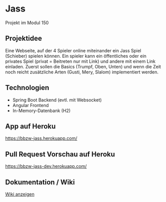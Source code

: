 # Jass
Projekt im Modul 150

## Projektidee
Eine Webseite, auf der 4 Spieler online miteinander ein Jass Spiel (Schieber) spielen können. Ein spieler kann ein öffentliches oder ein privates Spiel (privat = Beitreten nur mit Link) und andere mit einem Link einladen. Zuerst sollen die Basics (Trumpf, Oben, Unten) und wenn die Zeit noch reicht zusätzliche Arten (Gusti, Mery, Slalom) implementiert werden.

## Technologien
 - Spring Boot Backend (evtl. mit Websocket)
 - Angular Frontend
 - In-Memory-Datenbank (H2)
 
## App auf Heroku
https://bbzw-jass.herokuapp.com/

## Pull Request Vorschau auf Heroku
https://bbzw-jass-dev.herokuapp.com/

## Dokumentation / Wiki
[Wiki anzeigen](https://github.com/lucbu01/jass/wiki)
